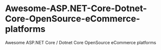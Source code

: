 # Awesome-ASP.NET-Core-Dotnet-Core-OpenSource-eCommerce-platforms
Awesome ASP.NET Core / Dotnet Core OpenSource eCommerce platforms
